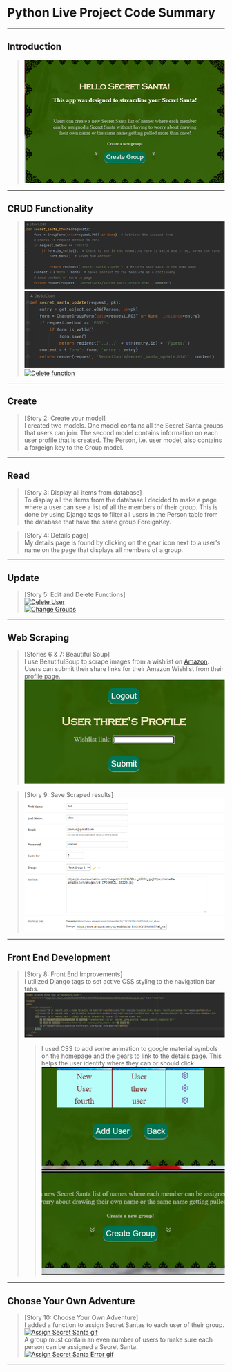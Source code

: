 # Python Live Project Code Summary
---

**Introduction**
------------
>
>[![An old rock in the desert](https://raw.githubusercontent.com/DevSciCloan/PythonLiveProjectCodeSummary/main/images/Introduction.PNG "Home page with basic description.")](https://github.com/DevSciCloan/PythonLiveProjectCodeSummary/blob/main/images/Introduction.PNG)

***

**CRUD Functionality**
------------------

>[![Create function](https://github.com/DevSciCloan/PythonLiveProjectCodeSummary/blob/main/images/GenericCreate.PNG?raw=true "Generic Create Function Code Snippet.")](https://github.com/DevSciCloan/PythonLiveProjectCodeSummary/blob/main/images/GenericCreate.PNG)  
[![Update function](https://github.com/DevSciCloan/PythonLiveProjectCodeSummary/blob/main/images/Update.PNG?raw=true "Generic Update Function Code Snippet.")](https://github.com/DevSciCloan/PythonLiveProjectCodeSummary/blob/main/images/Update.PNG)  
[![Delete function](https://github.com/DevSciCloan/PythonLiveProjectCodeSummary/blob/main/images/Delete.gif?raw=true "Delete Function gif.")](https://github.com/DevSciCloan/PythonLiveProjectCodeSummary/blob/main/images/Delete.gif)  
***

**Create**
------
>[Story 2: Create your model]  
I created two models. One model contains all the Secret Santa groups that users can join. The second model contains information on each user profile that is created. The Person, i.e. user model, also contains a forgeign key to the Group model.
***
**Read**
----
>[Story 3: Display all items from database]  
To display all the items from the database I decided to make a page where a user can see a list of all the members of their group. This is done by using Django tags to filter all users in the Person table from the database that have the same group ForeignKey.  

>[Story 4: Details page]  
My details page is found by clicking on the gear icon next to a user's name on the page that displays all members of a group.

***
**Update**
-----------------
>[Story 5: Edit and Delete Functions]  
[![Delete User](https://github.com/DevSciCloan/PythonLiveProjectCodeSummary/blob/main/images/Delete.gif?raw=true "Delete User example gif.")](https://github.com/DevSciCloan/PythonLiveProjectCodeSummary/blob/main/images/Delete.gif)  
[![Change Groups](https://github.com/DevSciCloan/PythonLiveProjectCodeSummary/blob/main/images/ChangeGroups.gif?raw=true "Change Groups example gif.")](https://github.com/DevSciCloan/PythonLiveProjectCodeSummary/blob/main/images/ChangeGroups.gif)  
***
**Web Scraping**
------------
>[Stories 6 & 7: Beautiful Soup]  
I use BeautifulSoup to scrape images from a wishlist on [Amazon](https://amazon.com). Users can submit their share links for their Amazon Wishlist from their profile page.  
[![User profile wishlist link entry form](https://github.com/DevSciCloan/PythonLiveProjectCodeSummary/blob/main/images/WishlistProfile.PNG?raw=true "User profile wishlist link form png")](https://github.com/DevSciCloan/PythonLiveProjectCodeSummary/blob/main/images/WishlistProfile.PNG)  

>[Story 9: Save Scraped results]  
[![Saved Scrape Results](https://github.com/DevSciCloan/PythonLiveProjectCodeSummary/blob/main/images/UserWishlistSaveData.PNG?raw=true "Saved scraped results png")](https://github.com/DevSciCloan/PythonLiveProjectCodeSummary/blob/main/images/UserWishlistSaveData.PNG)
***
**Front End Development**
---------------------
>[Story 8: Front End Improvements]  
I utilized Django tags to set active CSS styling to the navigation bar tabs.  
[![HTML Django tags for front end improvements](https://github.com/DevSciCloan/PythonLiveProjectCodeSummary/blob/main/images/NavBarHTML.PNG?raw=true "HTML Django tags for front end improvements png")](https://github.com/DevSciCloan/PythonLiveProjectCodeSummary/blob/main/images/NavBarHTML.PNG)  
>>I used CSS to add some animation to google material symbols on the homepage and the gears to link to the details page. This helps the user identify where they can or should click.  
[![Details animation gif](https://github.com/DevSciCloan/PythonLiveProjectCodeSummary/blob/main/images/DetailsAnimation.gif?raw=true "Details animation gif")](https://github.com/DevSciCloan/PythonLiveProjectCodeSummary/blob/main/images/DetailsAnimation.gif)  
[![Home animation gif](https://github.com/DevSciCloan/PythonLiveProjectCodeSummary/blob/main/images/HomeAnimation.gif?raw=true "Home animation gif")](https://github.com/DevSciCloan/PythonLiveProjectCodeSummary/blob/main/images/HomeAnimation.gif)  
***
**Choose Your Own Adventure**
---------------------
>[Story 10: Choose Your Own Adventure]  
I added a function to assign Secret Santas to each user of their group.  
[![Assign Secret Santa gif](https://github.com/DevSciCloan/PythonLiveProjectCodeSummary/blob/main/images/AssignSanta.gif?raw=true "Assign Secret Santa gif")](https://github.com/DevSciCloan/PythonLiveProjectCodeSummary/blob/main/images/AssignSanta.gif)  
A group must contain an even number of users to make sure each person can be assigned a Secret Santa.  
[![Assign Secret Santa Error gif](https://github.com/DevSciCloan/PythonLiveProjectCodeSummary/blob/main/images/EnsureSanta.gif?raw=true "Assign Secret Santa Error gif")](https://github.com/DevSciCloan/PythonLiveProjectCodeSummary/blob/main/images/EnsureSanta.gif)  
***
